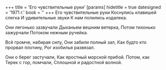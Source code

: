 +++
title = 'Его чувствительные руки'
[params]
  hidetitle = true
  datesigned = '1971 г.'
  book = ''
+++
Его чувствительные руки
Коснулись клавишей слегка
И удивительные звуки
К нам полились издалека.

Они легонько зазвучали
Дыханьем вешним ветерка,
Потом тихонько зажурчали
Потоком нежным ручейка.

Всё громче, набирая силу,
Они забили полный зал,
Как будто кто прорвал плотину,
Рог изобилья развязал.

Они о берег застучали,
Как яростный морской прибой.
Потом, как Терек с гор, помчали,
Сплошной и радостной волной.

<!-- [Илья- 1971-1972 г.] -->
